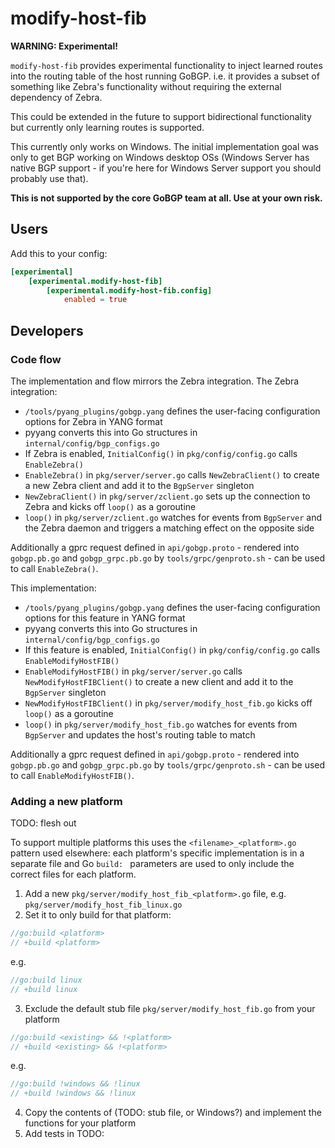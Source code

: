 # modify-host-fib

**WARNING: Experimental!**

`modify-host-fib` provides experimental functionality to inject learned routes into the
routing table of the host running GoBGP. i.e. it provides a subset of something like
Zebra's functionality without requiring the external dependency of Zebra.

This could be extended in the future to support bidirectional functionality but
currently only learning routes is supported.

This currently only works on Windows. The initial implementation goal was only to get
BGP working on Windows desktop OSs (Windows Server has native BGP support - if you're
here for Windows Server support you should probably use that).

**This is not supported by the core GoBGP team at all. Use at your own risk.**

## Users

Add this to your config:

```toml
[experimental]
    [experimental.modify-host-fib]
        [experimental.modify-host-fib.config]
            enabled = true
```

## Developers

### Code flow

The implementation and flow mirrors the Zebra integration. The Zebra integration:

- `/tools/pyang_plugins/gobgp.yang` defines the user-facing configuration options for
  Zebra in YANG format
- pyyang converts this into Go structures in `internal/config/bgp_configs.go`
- If Zebra is enabled, `InitialConfig()` in `pkg/config/config.go` calls `EnableZebra()`
- `EnableZebra()` in `pkg/server/server.go` calls `NewZebraClient()` to create a new
  Zebra client and add it to the `BgpServer` singleton
- `NewZebraClient()` in `pkg/server/zclient.go` sets up the connection to Zebra and
  kicks off `loop()` as a goroutine
- `loop()` in `pkg/server/zclient.go` watches for events from `BgpServer` and the Zebra
  daemon and triggers a matching effect on the opposite side

Additionally a gprc request defined in `api/gobgp.proto` - rendered into `gobgp.pb.go`
and `gobgp_grpc.pb.go` by `tools/grpc/genproto.sh` - can be used to call
`EnableZebra()`.

This implementation:

- `/tools/pyang_plugins/gobgp.yang` defines the user-facing configuration options for
  this feature in YANG format
- pyyang converts this into Go structures in `internal/config/bgp_configs.go`
- If this feature is enabled, `InitialConfig()` in `pkg/config/config.go` calls
  `EnableModifyHostFIB()`
- `EnableModifyHostFIB()` in `pkg/server/server.go` calls
  `NewModifyHostFIBClient()` to create a new client and add it to the `BgpServer`
  singleton
- `NewModifyHostFIBClient()` in `pkg/server/modify_host_fib.go` kicks off
  `loop()` as a goroutine
- `loop()` in `pkg/server/modify_host_fib.go` watches for events from
  `BgpServer` and updates the host's routing table to match

Additionally a gprc request defined in `api/gobgp.proto` - rendered into `gobgp.pb.go`
and `gobgp_grpc.pb.go` by `tools/grpc/genproto.sh` - can be used to call
`EnableModifyHostFIB()`.

### Adding a new platform

TODO: flesh out

To support multiple platforms this uses the `<filename>_<platform>.go` pattern used
elsewhere: each platform's specific implementation is in a separate file and Go `build:
` parameters are used to only include the correct files for each platform.

1. Add a new `pkg/server/modify_host_fib_<platform>.go` file, e.g.
   `pkg/server/modify_host_fib_linux.go`
2. Set it to only build for that platform:

```go
//go:build <platform>
// +build <platform>
```

e.g.

```go
//go:build linux
// +build linux
```

3. Exclude the default stub file `pkg/server/modify_host_fib.go` from your platform

```go
//go:build <existing> && !<platform>
// +build <existing> && !<platform>
```

e.g.

```go
//go:build !windows && !linux
// +build !windows && !linux
```

4. Copy the contents of (TODO: stub file, or Windows?) and implement the functions for
   your platform
5. Add tests in TODO:
